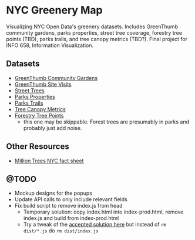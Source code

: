 # NYC Greenery Map
Visualizing NYC Open Data's greenery datasets. Includes GreenThumb community gardens, parks properties, street tree coverage, forestry tree points (TBD), parks trails, and tree canopy metrics (TBD?). Final project for INFO 658, Information Visualization.

## Datasets
- [GreenThumb Community Gardens](https://data.cityofnewyork.us/dataset/GreenThumb-Garden-Info/p78i-pat6)
- [GreenThumb Site Visits](https://data.cityofnewyork.us/Environment/GreenThumb-Site-Visits/xqbk-beh5)
- [Street Trees](https://data.cityofnewyork.us/Environment/2015-Street-Tree-Census-Tree-Data/pi5s-9p35)
- [Parks Properties](https://data.cityofnewyork.us/Recreation/Parks-Properties/enfh-gkve)
- [Parks Trails](https://data.cityofnewyork.us/Environment/Parks-Trails/vjbm-hsyr)
- [Tree Canopy Metrics](https://data.cityofnewyork.us/Environment/NYC-Urban-Tree-Canopy-Assessment-Metrics-2010/hnxz-kkn5)
- [Forestry Tree Points](https://data.cityofnewyork.us/Environment/Forestry-Tree-Points/hn5i-inap)
    - this one may be skippable. Forest trees are presumably in parks and probably just add noise.

## Other Resources
- [Million Trees NYC fact sheet](https://www.milliontreesnyc.org/html/urban_forest/urban_forest_facts.shtml)

## @TODO
- Mockup designs for the popups
- Update API calls to only include relevant fields
- Fix build script to remove index.js from head
    - Temporary solution: copy index.html into index-prod.html, remove index.js and build from index-prod.html
    - Try a tweak of the [accepted solution here](https://stackoverflow.com/questions/50213866/how-to-delete-outputted-index-js-after-webpack-finishes) but instead of `rm dist/*.js` do `rm dist/index.js`